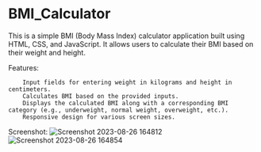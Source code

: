 # BMI_Calculator

This is a simple BMI (Body Mass Index) calculator application built using HTML, CSS, and JavaScript. It allows users to calculate their BMI based on their weight and height.

Features:
  
        Input fields for entering weight in kilograms and height in centimeters.
        Calculates BMI based on the provided inputs.
        Displays the calculated BMI along with a corresponding BMI category (e.g., underweight, normal weight, overweight, etc.).
        Responsive design for various screen sizes.
Screenshot:
    ![Screenshot 2023-08-26 164812](https://github.com/neha-ghardwal/BMI_Calculator/assets/128398007/c08f06be-3db9-451e-9035-a3ceb77bc3e6)
![Screenshot 2023-08-26 164854](https://github.com/neha-ghardwal/BMI_Calculator/assets/128398007/82888df4-bb36-49c6-9097-16d5837dfb5d)

    
